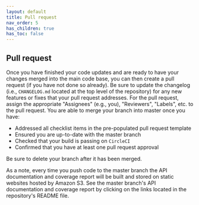 ```yaml
---
layout: default
title: Pull request
nav_order: 5
has_children: true
has_toc: false
---
```


Pull request
------------
Once you have finished your code updates and are ready to have your changes merged into the main code base, you can then create a pull request (if you have not done so already). Be sure to update the changelog (i.e., `CHANGELOG.md` located at the top level of the repository) for any new features or fixes that your pull request addresses. For the pull request, assign the appropriate "Assignees" (e.g., you), "Reviewers", "Labels", etc. to the pull request. You are able to merge your branch into master once you have:
* Addressed all checklist items in the pre-populated pull request template
* Ensured you are up-to-date with the master branch
* Checked that your build is passing on `CircleCI`
* Confirmed that you have at least one pull request approval

Be sure to delete your branch after it has been merged.

As a note, every time you push code to the master branch the API documentation and coverage report will be built and stored on static websites hosted by Amazon S3. See the master branch's API documentation and coverage report by clicking on the links located in the repository's README file.